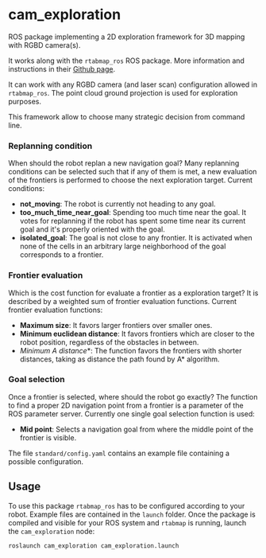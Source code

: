 # cam_exploration
ROS package implementing a 2D exploration framework for 3D mapping with RGBD camera(s).

It works along with the `rtabmap_ros` ROS package. More information and instructions in their [Github page](https://github.com/introlab/rtabmap_ros).

It can work with any RGBD camera (and laser scan) configuration allowed in `rtabmap_ros`. The point cloud ground projection is used for exploration purposes.

This framework allow to choose many strategic decision from command line.

### Replanning condition
When should the robot replan a new navigation goal? Many replanning conditions can be selected such that if any of them is met, a new evaluation of the frontiers is performed to choose the next exploration target.
Current conditions:
* **not_moving**: The robot is currently not heading to any goal.
* **too_much_time_near_goal**: Spending too much time near the goal. It votes for replanning if the robot has spent some time near its current goal and it's properly oriented with the goal.
* **isolated_goal**: The goal is not close to any frontier. It is activated when none of the cells in an arbitrary large neighborhood of the goal corresponds to a frontier.

### Frontier evaluation
Which is the cost function for evaluate a frontier as a exploration target? It is described by a weighted sum of frontier evaluation functions.
Current frontier evaluation functions:
* **Maximum size**: It favors larger frontiers over smaller ones.
* **Minimum euclidean distance**: It favors frontiers which are closer to the robot position, regardless of the obstacles in between.
* **Minimum A* distance**: The function favors the frontiers with shorter distances, taking as distance the path found by A* algorithm.

### Goal selection
Once a frontier is selected, where should the robot go exactly? The function to find a proper 2D navigation point from a frontier is a parameter of the ROS parameter server.
Currently one single goal selection function is used:
* **Mid point**: Selects a navigation goal from where the middle point of the frontier is visible.

The file `standard/config.yaml` contains an example file containing a possible configuration.

## Usage
To use this package `rtabmap_ros` has to be configured according to your robot. Example files are contained in the `launch` folder.
Once the package is compiled and visible for your ROS system and `rtabmap` is running, launch the `cam_exploration` node:
``` sh
roslaunch cam_exploration cam_exploration.launch
```

